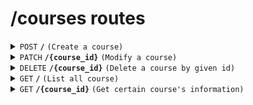 # /courses routes

<details>
<summary><code>POST</code> <code><b>/</b></code> <code>(Create a course)</code></summary>

<br />only for admin

##### Headers

> | key           | value          | description   |
> | ------------- | -------------- | ------------- |
> | Authorization | `Bearer token` | The jwt token |

##### Body (application/json)

> | key         | required | data type | description                                                   |
> | ----------- | -------- | --------- | ------------------------------------------------------------- |
> | title       | true     | string    | title of the course                                           |
> | timeSlot    | true     | int       | timeSlot of the course                                        |
> | weekday     | true     | string    | e.g. Monday...                                                |
> | courseType  | true     | string    | e.g. group or private                                         |
> | duration    | true     | float     | e.g. 1.5 (hr)                                                 |
> | weeks       | true     | int       | duration of the course in weeks                               |
> | max         | true     | int       | max people number of the course                               |
> | content     | true     | string    | content of course                                             |
> | startDay    | true     | string    | start date of the course, in format YYYY-MM-DD                |
> | fee         | true     | int       | course fee                                                    |
> | timeIdx     | true     | int[]     | time index of the course (used for table reservations)        |
> | usedTableId | true     | int[]     | table number used in the course (used for table reservations) |
> | coachEmail  | true     | string[]  | email of the coach                                            |

##### Responses

> | http code           | content-type       | response                                                            |
> | ------------------- | ------------------ | ------------------------------------------------------------------- |
> | `200`               | `application/json` | `{"message": "Success", "course_id": "ObjectId of the new course"}` |
> | `401`, `400`, `500` | `text/plain`       | N/A                                                                 |

</details>

<details>
<summary><code>PATCH</code> <code><b>/{course_id}</b></code> <code>(Modify a course)</code></summary>

<br />only for admin

##### Headers

> | key           | value          | description   |
> | ------------- | -------------- | ------------- |
> | Authorization | `Bearer token` | The jwt token |

##### Path Parameters

> | key       | required | data type | description      |
> | --------- | -------- | --------- | ---------------- |
> | course_id | true     | string    | id of the course |

##### Body (application/json)

> | key                             | required | data type | description |
> | ------------------------------- | -------- | --------- | ----------- |
> | ...something you want to update | true     |           |             |

##### Response

> | http code | content-type       | response                              |
> | --------- | ------------------ | ------------------------------------- |
> | `200`     | `application/json` | `{"message": "Update successfully."}` |
> | `500`     | `application/json` | `{"message": "Error message"}`        |

</details>

<details>
<summary><code>DELETE</code> <code><b>/{course_id}</b></code> <code>(Delete a course by given id)</code></summary>

<br />only for admin

##### Headers

> | key           | value          | description   |
> | ------------- | -------------- | ------------- |
> | Authorization | `Bearer token` | The jwt token |

##### Path Parameters

> | key       | required | data type | description      |
> | --------- | -------- | --------- | ---------------- |
> | course_id | true     | string    | id of the course |

##### Responses

> | http code    | content-type       | response                                    |
> | ------------ | ------------------ | ------------------------------------------- |
> | `200`        | `application/json` | `{"message": "Delete course successfully"}` |
> | `400`, `500` | `text/plain`       | N/A                                         |

</details>

<details>
<summary><code>GET</code> <code><b>/</b></code> <code>(List all course)</code></summary>

##### Query Parameters

> | key | required | data type | description |
> | --- | -------- | --------- | ----------- |
> | ... | ...      | ...       | ...         |

##### Responses

> | http code | content-type       | response        |
> | --------- | ------------------ | --------------- |
> | `200`     | `application/json` | `...`           |
> | `400` ... | `text/plain`       | `error message` |

</details>
<details>
<summary><code>GET</code> <code><b>/{course_id}</b></code> <code>(Get certain course's information)</code></summary>

##### Path Parameters

> | key       | required | data type | description      |
> | --------- | -------- | --------- | ---------------- |
> | course_id | true     | string    | id of the course |

##### Response

> | http code | content-type       | response        |
> | --------- | ------------------ | --------------- |
> | `200`     | `application/json` | `...`           |
> | `400` ... | `text/plain`       | `error message` |

</details>
